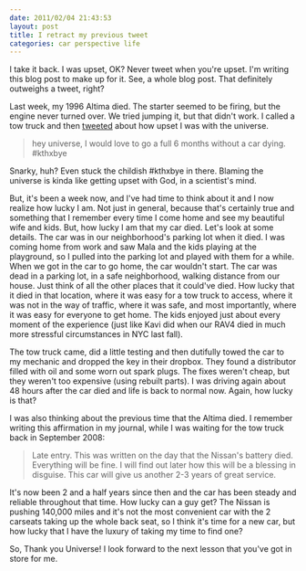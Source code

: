 ```yaml
---
date: 2011/02/04 21:43:53
layout: post
title: I retract my previous tweet
categories: car perspective life
---
```


I take it back. I was upset, OK? Never tweet when you're upset. I'm
writing this blog post to make up for it. See, a whole blog post. That
definitely outweighs a tweet, right?

Last week, my 1996 Altima died. The starter seemed to be firing, but
the engine never turned over. We tried jumping it, but that didn't
work. I called a tow truck and then
[tweeted](http://twitter.com/vkurup/status/31553126746038272) about
how upset I was with the universe.

>hey universe, I would love to go a full 6 months without a car dying. #kthxbye

Snarky, huh? Even stuck the childish #kthxbye in there. Blaming the
universe is kinda like getting upset with God, in a scientist's mind.

But, it's been a week now, and I've had time to think about it and I
now realize how lucky I am. Not just in general, because that's
certainly true and something that I remember every time I come home
and see my beautiful wife and kids. But, how lucky I am that my car
died. Let's look at some details. The car was in our neighborhood's
parking lot when it died. I was coming home from work and saw Mala and
the kids playing at the playground, so I pulled into the parking lot
and played with them for a while. When we got in the car to go home,
the car wouldn't start. The car was dead in a parking lot, in a safe
neighborhood, walking distance from our house. Just think of all the
other places that it could've died. How lucky that it died in that
location, where it was easy for a tow truck to access, where it was
not in the way of traffic, where it was safe, and most importantly,
where it was easy for everyone to get home. The kids enjoyed just
about every moment of the experience (just like Kavi did when our RAV4
died in much more stressful circumstances in NYC last fall).

The tow truck came, did a little testing and then dutifully towed the
car to my mechanic and dropped the key in their dropbox. They found a
distributor filled with oil and some worn out spark plugs. The fixes
weren't cheap, but they weren't too expensive (using rebuilt
parts). I was driving again about 48 hours after the car died and life
is back to normal now. Again, how lucky is that?

I was also thinking about the previous time that the Altima died. I
remember writing this affirmation in my journal, while I was waiting
for the tow truck back in September 2008:

>Late entry. This was written on the day that the Nissan's battery
>died. Everything will be fine. I will find out later how this will
>be a blessing in disguise. This car will give us another 2-3 years
>of great service.

It's now been 2 and a half years since then and the car has been
steady and reliable throughout that time. How lucky can a guy get?
The Nissan is pushing 140,000 miles and it's not the most convenient
car with the 2 carseats taking up the whole back seat, so I think it's
time for a new car, but how lucky that I have the luxury of taking my
time to find one? 

So, Thank you Universe! I look forward to the next lesson that you've
got in store for me.
